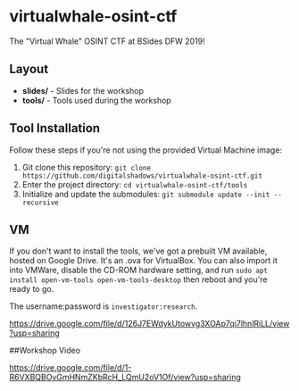 # virtualwhale-osint-ctf
The "Virtual Whale" OSINT CTF at BSides DFW 2019!

## Layout

* **slides/** - Slides for the workshop
* **tools/** - Tools used during the workshop

## Tool Installation 

Follow these steps if you're not using the provided Virtual Machine image:

1. Git clone this repository: `git clone https://github.com/digitalshadows/virtualwhale-osint-ctf.git`
2. Enter the project directory: `cd virtualwhale-osint-ctf/tools`
3. Initialize and update the submodules: `git submodule update --init --recursive`

## VM

If you don't want to install the tools, we've got a prebuilt VM available, hosted on Google Drive. It's an .ova for VirtualBox. You can also import it into VMWare, disable the CD-ROM hardware setting, and run  `sudo apt install open-vm-tools open-vm-tools-desktop` then reboot and you're ready to go. 

The username:password is `investigator:research`. 

https://drive.google.com/file/d/126J7EWdykUtowvg3XOAp7qi7lhnlRiLL/view?usp=sharing

##Workshop Video

https://drive.google.com/file/d/1-R6VXBQBOvGmHNmZKbRcH_LQmU2oV1Of/view?usp=sharing
